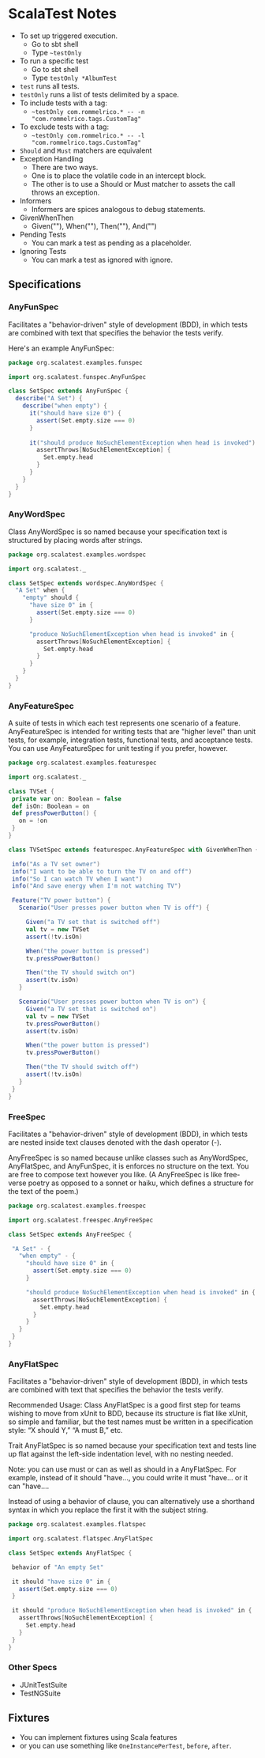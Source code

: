 # ScalaTest Notes

* To set up triggered execution.
  * Go to sbt shell
  * Type `~testOnly`
* To run a specific test
  * Go to sbt shell
  * Type `testOnly *AlbumTest`
* `test` runs all tests.
* `testOnly` runs a list of tests delimited by a space.
* To include tests with a tag: 
  * `~testOnly com.rommelrico.* -- -n "com.rommelrico.tags.CustomTag"`
* To exclude tests with a tag:
  * `~testOnly com.rommelrico.* -- -l "com.rommelrico.tags.CustomTag"`
* `Should` and `Must` matchers are equivalent
* Exception Handling
  * There are two ways.
  * One is to place the volatile code in an intercept block.
  * The other is to use a Should or Must matcher to assets the call throws an exception.
* Informers
  * Informers are spices analogous to debug statements.
* GivenWhenThen
  * Given(""), When(""), Then(""), And("")
* Pending Tests
  * You can mark a test as pending as a placeholder.
* Ignoring Tests
  * You can mark a test as ignored with ignore.

## Specifications

### AnyFunSpec

Facilitates a "behavior-driven" style of development (BDD), in which tests are combined with text that specifies 
the behavior the tests verify.

Here's an example AnyFunSpec:
```scala
package org.scalatest.examples.funspec

import org.scalatest.funspec.AnyFunSpec

class SetSpec extends AnyFunSpec {
  describe("A Set") {
    describe("when empty") {
      it("should have size 0") {
        assert(Set.empty.size === 0)
      }
      
      it("should produce NoSuchElementException when head is invoked") {
        assertThrows[NoSuchElementException] {
          Set.empty.head
        }
      }
    }
  }
}
```

### AnyWordSpec

Class AnyWordSpec is so named because your specification text is structured by placing words after strings.

```scala
package org.scalatest.examples.wordspec

import org.scalatest._

class SetSpec extends wordspec.AnyWordSpec {
  "A Set" when {
    "empty" should {
      "have size 0" in {
        assert(Set.empty.size === 0)
      }

      "produce NoSuchElementException when head is invoked" in {
        assertThrows[NoSuchElementException] {
          Set.empty.head
        }
      }
    }
  }
}
```

### AnyFeatureSpec

A suite of tests in which each test represents one scenario of a feature. AnyFeatureSpec is intended for writing tests 
that are "higher level" than unit tests, for example, integration tests, functional tests, and acceptance tests. You 
can use AnyFeatureSpec for unit testing if you prefer, however.

```scala
package org.scalatest.examples.featurespec

import org.scalatest._

class TVSet {
 private var on: Boolean = false
 def isOn: Boolean = on
 def pressPowerButton() {
   on = !on
 }
}

class TVSetSpec extends featurespec.AnyFeatureSpec with GivenWhenThen {

 info("As a TV set owner")
 info("I want to be able to turn the TV on and off")
 info("So I can watch TV when I want")
 info("And save energy when I'm not watching TV")

 Feature("TV power button") {
   Scenario("User presses power button when TV is off") {

     Given("a TV set that is switched off")
     val tv = new TVSet
     assert(!tv.isOn)

     When("the power button is pressed")
     tv.pressPowerButton()

     Then("the TV should switch on")
     assert(tv.isOn)
   }

   Scenario("User presses power button when TV is on") {
     Given("a TV set that is switched on")
     val tv = new TVSet
     tv.pressPowerButton()
     assert(tv.isOn)

     When("the power button is pressed")
     tv.pressPowerButton()

     Then("the TV should switch off")
     assert(!tv.isOn)
   }
 }
}
```

### FreeSpec

Facilitates a "behavior-driven" style of development (BDD), in which tests are nested inside text clauses 
denoted with the dash operator (-).

AnyFreeSpec is so named because unlike classes such as AnyWordSpec, AnyFlatSpec, and AnyFunSpec, it is enforces no 
structure on the text. You are free to compose text however you like. (A AnyFreeSpec is like free-verse poetry as 
opposed to a sonnet or haiku, which defines a structure for the text of the poem.)

```scala
package org.scalatest.examples.freespec

import org.scalatest.freespec.AnyFreeSpec

class SetSpec extends AnyFreeSpec {

 "A Set" - {
   "when empty" - {
     "should have size 0" in {
       assert(Set.empty.size === 0)
     }

     "should produce NoSuchElementException when head is invoked" in {
       assertThrows[NoSuchElementException] {
         Set.empty.head
       }
     }
   }
 }
}
```

### AnyFlatSpec

Facilitates a "behavior-driven" style of development (BDD), in which tests are combined with text that specifies the 
behavior the tests verify.

Recommended Usage: Class AnyFlatSpec is a good first step for teams wishing to move from xUnit to BDD, because its 
structure is flat like xUnit, so simple and familiar, but the test names must be written in a specification style: 
“X should Y,” “A must B,” etc.

Trait AnyFlatSpec is so named because your specification text and tests line up flat against the left-side indentation 
level, with no nesting needed.

Note: you can use must or can as well as should in a AnyFlatSpec. For example, instead of it should "have..., you could 
write it must "have... or it can "have....

Instead of using a behavior of clause, you can alternatively use a shorthand syntax in which you replace the first it 
with the subject string.

```scala
package org.scalatest.examples.flatspec

import org.scalatest.flatspec.AnyFlatSpec

class SetSpec extends AnyFlatSpec {

 behavior of "An empty Set"

 it should "have size 0" in {
   assert(Set.empty.size === 0)
 }

 it should "produce NoSuchElementException when head is invoked" in {
   assertThrows[NoSuchElementException] {
     Set.empty.head
   }
 }
}
```

### Other Specs

* JUnitTestSuite
* TestNGSuite

## Fixtures

* You can implement fixtures using Scala features
* or you can use something like `OneInstancePerTest`, `before`, `after`.
